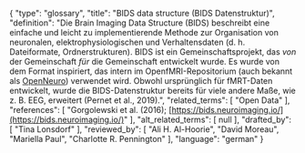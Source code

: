 {
    "type": "glossary",
    "title": "BIDS data structure (BIDS Datenstruktur)",
    "definition": "Die Brain Imaging Data Structure (BIDS) beschreibt eine einfache und leicht zu implementierende Methode zur Organisation von neuronalen, elektrophysiologischen und Verhaltensdaten (d. h. Dateiformate, Ordnerstrukturen). BIDS ist ein Gemeinschaftsprojekt, das *von* der Gemeinschaft *für* die Gemeinschaft entwickelt wurde. Es wurde von dem Format inspiriert, das intern im OpenfMRI-Repositorium (auch bekannt als [OpenNeuro](https://openneuro.org)) verwendet wird. Obwohl ursprünglich für fMRT-Daten entwickelt, wurde die BIDS-Datenstruktur bereits für viele andere Maße, wie z. B. EEG, erweitert (Pernet et al., 2019).",
    "related_terms": [
        "Open Data"
    ],
    "references": [
        "Gorgolewski et al. (2016); [https://bids.neuroimaging.io/](https://bids.neuroimaging.io/)"
    ],
    "alt_related_terms": [
        null
    ],
    "drafted_by": [
        "Tina Lonsdorf"
    ],
    "reviewed_by": [
        "Ali H. Al-Hoorie",
        "David Moreau",
        "Mariella Paul",
        "Charlotte R. Pennington"
    ],
    "language": "german"
}
